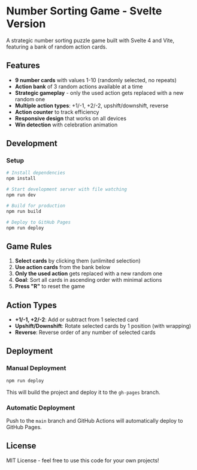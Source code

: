 # Number Sorting Game - Svelte Version

A strategic number sorting puzzle game built with Svelte 4 and Vite, featuring a bank of random action cards.

## Features

- **9 number cards** with values 1-10 (randomly selected, no repeats)
- **Action bank** of 3 random actions available at a time
- **Strategic gameplay** - only the used action gets replaced with a new random one
- **Multiple action types**: +1/-1, +2/-2, upshift/downshift, reverse
- **Action counter** to track efficiency
- **Responsive design** that works on all devices
- **Win detection** with celebration animation

## Development

### Setup

```bash
# Install dependencies
npm install

# Start development server with file watching
npm run dev

# Build for production
npm run build

# Deploy to GitHub Pages
npm run deploy
```

## Game Rules

1. **Select cards** by clicking them (unlimited selection)
2. **Use action cards** from the bank below
3. **Only the used action** gets replaced with a new random one
4. **Goal**: Sort all cards in ascending order with minimal actions
5. **Press "R"** to reset the game

## Action Types

- **+1/-1, +2/-2**: Add or subtract from 1 selected card
- **Upshift/Downshift**: Rotate selected cards by 1 position (with wrapping)
- **Reverse**: Reverse order of any number of selected cards

## Deployment

### Manual Deployment

```bash
npm run deploy
```

This will build the project and deploy it to the `gh-pages` branch.

### Automatic Deployment

Push to the `main` branch and GitHub Actions will automatically deploy to GitHub Pages.

## License

MIT License - feel free to use this code for your own projects!
